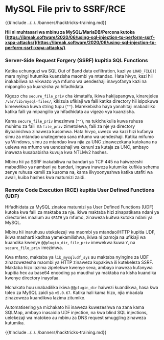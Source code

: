 # MySQL File priv to SSRF/RCE

{{#include ../../../banners/hacktricks-training.md}}

**Hii ni muhtasari wa mbinu za MySQL/MariaDB/Percona kutoka [https://ibreak.software/2020/06/using-sql-injection-to-perform-ssrf-xspa-attacks/](https://ibreak.software/2020/06/using-sql-injection-to-perform-ssrf-xspa-attacks/)**.

### Server-Side Request Forgery (SSRF) kupitia SQL Functions

Katika uchunguzi wa SQL Out of Band data exfiltration, kazi ya `LOAD_FILE()` mara nyingi hutumika kuanzisha maombi ya mtandao. Hata hivyo, kazi hii inakabiliwa na vikwazo vya mfumo wa uendeshaji inavyofanya kazi na mipangilio ya kuanzisha ya hifadhidata.

Kigezo cha `secure_file_priv` cha kimataifa, ikiwa hakijapangwa, kinarejelea `/var/lib/mysql-files/`, kikizuia ufikiaji wa faili katika directory hii isipokuwa kimewekwa kuwa string tupu (`""`). Marekebisho haya yanahitaji mabadiliko katika faili ya mipangilio ya hifadhidata au vigezo vya kuanzisha.

Kama `secure_file_priv` imezimwa (`""`), na tukichukulia kuwa ruhusa muhimu za faili na `file_priv` zimetolewa, faili za nje ya directory iliyoainishwa zinaweza kusomwa. Hata hivyo, uwezo wa kazi hizi kufanya simu za mtandao unategemea sana mfumo wa uendeshaji. Katika mifumo ya Windows, simu za mtandao kwa njia za UNC zinawezekana kutokana na uelewa wa mfumo wa uendeshaji wa kanuni za kutaja za UNC, ambayo inaweza kusababisha kuvuja kwa NTLMv2 hashes.

Mbinu hii ya SSRF inakabiliwa na bandari ya TCP 445 na haiwezeshi mabadiliko ya nambari ya bandari, ingawa inaweza kutumika kufikia sehemu zenye ruhusa kamili za kusoma na, kama ilivyoonyeshwa katika utafiti wa awali, kuiba hashes kwa matumizi zaidi.

### Remote Code Execution (RCE) kupitia User Defined Functions (UDF)

Hifadhidata za MySQL zinatoa matumizi ya User Defined Functions (UDF) kutoka kwa faili za maktaba za nje. Ikiwa maktaba hizi zinapatikana ndani ya directories maalum au `$PATH` ya mfumo, zinaweza kuitwa kutoka ndani ya MySQL.

Mbinu hii inaruhusu utekelezaji wa maombi ya mtandao/HTTP kupitia UDF, ikiwa masharti kadhaa yamekamilishwa, ikiwa ni pamoja na ufikiaji wa kuandika kwenye `@@plugin_dir`, `file_priv` imewekwa kuwa `Y`, na `secure_file_priv` imezimwa.

Kwa mfano, maktaba ya `lib_mysqludf_sys` au maktaba nyingine za UDF zinazowezesha maombi ya HTTP zinaweza kupakiwa ili kutekeleza SSRF. Maktaba hizo lazima zipelekwe kwenye seva, ambayo inaweza kufanywa kupitia hex au base64 encoding ya maudhui ya maktaba na kisha kuandika kwenye directory inayofaa.

Mchakato huu unabadilika ikiwa `@@plugin_dir` haiwezi kuandikwa, hasa kwa toleo za MySQL zaidi ya `v5.0.67`. Katika hali kama hizo, njia mbadala zinazoweza kuandikwa lazima zitumike.

Automatisering ya michakato hii inaweza kuwezeshwa na zana kama SQLMap, ambayo inasaidia UDF injection, na kwa blind SQL injections, uelekezaji wa matokeo au mbinu za DNS request smuggling zinaweza kutumika.

{{#include ../../../banners/hacktricks-training.md}}
